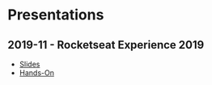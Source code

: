 # Presentations

## 2019-11 - Rocketseat Experience 2019

* [Slides](2019-11-rocketseat)
* [Hands-On](2019-11-rocketseat/hands-on.html)
